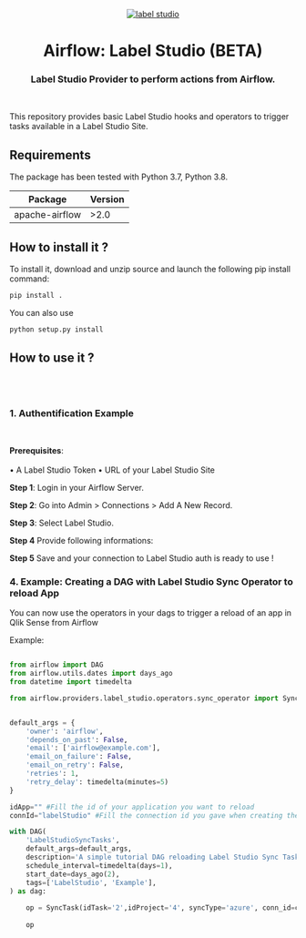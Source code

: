 <p align="center" style="vertical-align:center;">
  <a href="https://labelstud.io/">
    <img src="https://pypi-camo.global.ssl.fastly.net/9f487f09efbb816de29d5d0a21cf330c9b99cf97/68747470733a2f2f757365722d696d616765732e67697468756275736572636f6e74656e742e636f6d2f31323533343537362f3139323538323334302d34633965343430312d316665362d346462622d393562622d6664626261353439336636312e706e67" alt="label studio" />
    
  </a>
</p>

<h1 align="center">
  Airflow: Label Studio (BETA)
</h1>
  <h3 align="center">
    Label Studio Provider to perform actions from Airflow.
</h3>

<br/>

This repository provides basic Label Studio hooks and operators to trigger tasks available in a Label Studio Site.

## Requirements

The package has been tested with Python 3.7, Python 3.8.

|  Package  |  Version  |
|-----------|-----------|
| apache-airflow | >2.0 |


## How to install it ?


To install it, download and unzip source and launch the following pip install command: 

```bash
pip install .
```

You can also use 

```bash
python setup.py install
```

## How to use it ?
<br/>


<br/>

### 1. Authentification Example
<br/>

**Prerequisites**:  
<br>
• A Label Studio Token
• URL of your Label Studio Site

**Step 1**: Login in your Airflow Server. 

**Step 2**: Go into Admin > Connections > Add A New Record. 

**Step 3**: Select Label Studio.

**Step 4** Provide following informations:

**Step 5** Save and your connection to Label Studio auth is ready to use !

### 4. Example: Creating a DAG with Label Studio Sync Operator to reload App 

You can now use the operators in your dags to trigger a reload of an app in Qlik Sense from Airflow

Example: 

```python

from airflow import DAG
from airflow.utils.dates import days_ago
from datetime import timedelta

from airflow.providers.label_studio.operators.sync_operator import SyncTask


default_args = {
    'owner': 'airflow',
    'depends_on_past': False,
    'email': ['airflow@example.com'],
    'email_on_failure': False,
    'email_on_retry': False,
    'retries': 1,
    'retry_delay': timedelta(minutes=5)
}

idApp="" #Fill the id of your application you want to reload
connId="labelStudio" #Fill the connection id you gave when creating the connection in airflow

with DAG(
    'LabelStudioSyncTasks',
    default_args=default_args,
    description='A simple tutorial DAG reloading Label Studio Sync Task',
    schedule_interval=timedelta(days=1),
    start_date=days_ago(2),
    tags=['LabelStudio', 'Example'],
) as dag:
    
    op = SyncTask(idTask='2',idProject='4', syncType='azure', conn_id=connId, task_id="LabelStudioSyncTask")
    
    op


```

<br/>


